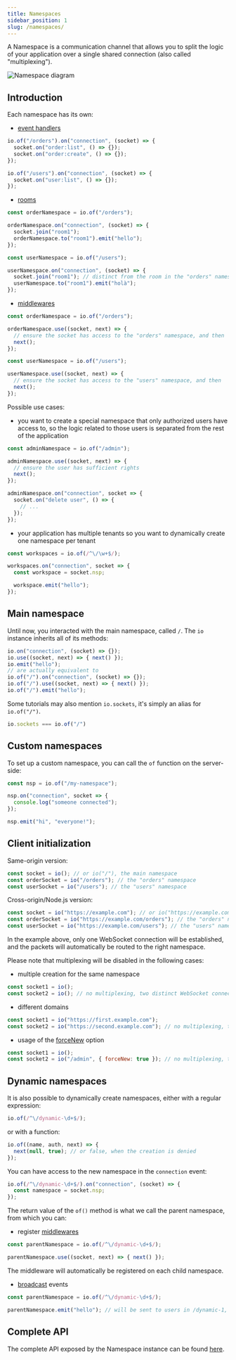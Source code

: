 ```yaml
---
title: Namespaces
sidebar_position: 1
slug: /namespaces/
---
```


A Namespace is a communication channel that allows you to split the logic of your application over a single shared connection (also called "multiplexing").

![Namespace diagram](/images/namespaces.png)

## Introduction

Each namespace has its own:

- [event handlers](/docs/v4/listening-to-events/)

```js
io.of("/orders").on("connection", (socket) => {
  socket.on("order:list", () => {});
  socket.on("order:create", () => {});
});

io.of("/users").on("connection", (socket) => {
  socket.on("user:list", () => {});
});
```

- [rooms](/docs/v4/rooms/)

```js
const orderNamespace = io.of("/orders");

orderNamespace.on("connection", (socket) => {
  socket.join("room1");
  orderNamespace.to("room1").emit("hello");
});

const userNamespace = io.of("/users");

userNamespace.on("connection", (socket) => {
  socket.join("room1"); // distinct from the room in the "orders" namespace
  userNamespace.to("room1").emit("holà");
});
```

- [middlewares](/docs/v4/middlewares/)

```js
const orderNamespace = io.of("/orders");

orderNamespace.use((socket, next) => {
  // ensure the socket has access to the "orders" namespace, and then
  next();
});

const userNamespace = io.of("/users");

userNamespace.use((socket, next) => {
  // ensure the socket has access to the "users" namespace, and then
  next();
});
```

Possible use cases:

- you want to create a special namespace that only authorized users have access to, so the logic related to those users is separated from the rest of the application

```js
const adminNamespace = io.of("/admin");

adminNamespace.use((socket, next) => {
  // ensure the user has sufficient rights
  next();
});

adminNamespace.on("connection", socket => {
  socket.on("delete user", () => {
    // ...
  });
});
```

- your application has multiple tenants so you want to dynamically create one namespace per tenant

```js
const workspaces = io.of(/^\/\w+$/);

workspaces.on("connection", socket => {
  const workspace = socket.nsp;

  workspace.emit("hello");
});
```

## Main namespace

Until now, you interacted with the main namespace, called `/`. The `io` instance inherits all of its methods:

```js
io.on("connection", (socket) => {});
io.use((socket, next) => { next() });
io.emit("hello");
// are actually equivalent to
io.of("/").on("connection", (socket) => {});
io.of("/").use((socket, next) => { next() });
io.of("/").emit("hello");
```

Some tutorials may also mention `io.sockets`, it's simply an alias for `io.of("/")`.

```js
io.sockets === io.of("/")
```

## Custom namespaces

To set up a custom namespace, you can call the `of` function on the server-side:

```js
const nsp = io.of("/my-namespace");

nsp.on("connection", socket => {
  console.log("someone connected");
});

nsp.emit("hi", "everyone!");
```

## Client initialization

Same-origin version:

```js
const socket = io(); // or io("/"), the main namespace
const orderSocket = io("/orders"); // the "orders" namespace
const userSocket = io("/users"); // the "users" namespace
```

Cross-origin/Node.js version:

```js
const socket = io("https://example.com"); // or io("https://example.com/"), the main namespace
const orderSocket = io("https://example.com/orders"); // the "orders" namespace
const userSocket = io("https://example.com/users"); // the "users" namespace
```

In the example above, only one WebSocket connection will be established, and the packets will automatically be routed to the right namespace.

Please note that multiplexing will be disabled in the following cases:

- multiple creation for the same namespace

```js
const socket1 = io();
const socket2 = io(); // no multiplexing, two distinct WebSocket connections
```

- different domains

```js
const socket1 = io("https://first.example.com");
const socket2 = io("https://second.example.com"); // no multiplexing, two distinct WebSocket connections
```

- usage of the [forceNew](/docs/v4/client-initialization/#forceNew) option

```js
const socket1 = io();
const socket2 = io("/admin", { forceNew: true }); // no multiplexing, two distinct WebSocket connections
```

## Dynamic namespaces

It is also possible to dynamically create namespaces, either with a regular expression:

```js
io.of(/^\/dynamic-\d+$/);
```

or with a function:

```js
io.of((name, auth, next) => {
  next(null, true); // or false, when the creation is denied
});
```

You can have access to the new namespace in the `connection` event:

```js
io.of(/^\/dynamic-\d+$/).on("connection", (socket) => {
  const namespace = socket.nsp;
});
```

The return value of the `of()` method is what we call the parent namespace, from which you can:

- register [middlewares](/docs/v4/middlewares/)

```js
const parentNamespace = io.of(/^\/dynamic-\d+$/);

parentNamespace.use((socket, next) => { next() });
```

The middleware will automatically be registered on each child namespace.

- [broadcast](/docs/v4/broadcasting-events/) events

```js
const parentNamespace = io.of(/^\/dynamic-\d+$/);

parentNamespace.emit("hello"); // will be sent to users in /dynamic-1, /dynamic-2, ...
```

## Complete API

The complete API exposed by the Namespace instance can be found [here](/docs/v4/server-api/#Namespace).
